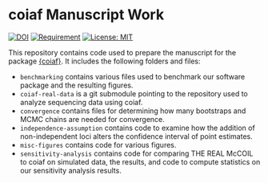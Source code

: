 
<!-- README.md is generated from README.Rmd. Please edit that file -->

# coiaf Manuscript Work

<!-- badges: start -->

[![DOI](https://zenodo.org/badge/494618426.svg)](https://zenodo.org/badge/latestdoi/494618426)
[![Requirement](https://img.shields.io/badge/requirement-coiaf-green)](https://github.com/bailey-lab/coiaf)
[![License:
MIT](https://img.shields.io/badge/License-MIT-yellow.svg)](https://opensource.org/licenses/MIT)
<!-- badges: end -->

This repository contains code used to prepare the manuscript for the
package [{coiaf}](https://github.com/bailey-lab/coiaf). It includes the
following folders and files:

- `benchmarking` contains various files used to benchmark our software
  package and the resulting figures.
- `coiaf-real-data` is a git submodule pointing to the repository used
  to analyze sequencing data using coiaf.
- `convergence` contains files for determining how many bootstraps and
  MCMC chains are needed for convergence.
- `independence-assumption` contains code to examine how the addition of
  non-independent loci alters the confidence interval of point
  estimates.
- `misc-figures` contains code for various figures.
- `sensitivity-analysis` contains code for comparing THE REAL McCOIL to
  coiaf on simulated data, the results, and code to compute statistics
  on our sensitivity analysis results.
